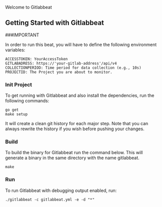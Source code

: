 Welcome to Gitlabbeat

## Getting Started with Gitlabbeat

###IMPORTANT

In order to run this beat, you will have to define the following environment variables:

```
ACCESSTOKEN: YourAccessToken
GITLABADRESS: https://'your-gitlab-address'/api/v4
COLLECTIONPERIOD: Time period for data collection (e.g., 10s)
PROJECTID: The Project you are about to monitor.
```

### Init Project
To get running with Gitlabbeat and also install the
dependencies, run the following commands:

```
go get
make setup
```

It will create a clean git history for each major step. Note that you can always rewrite the history if you wish before pushing your changes.


### Build

To build the binary for Gitlabbeat run the command below. This will generate a binary
in the same directory with the name gitlabbeat.

```
make
```


### Run

To run Gitlabbeat with debugging output enabled, run:

```
./gitlabbeat -c gitlabbeat.yml -e -d "*"
```